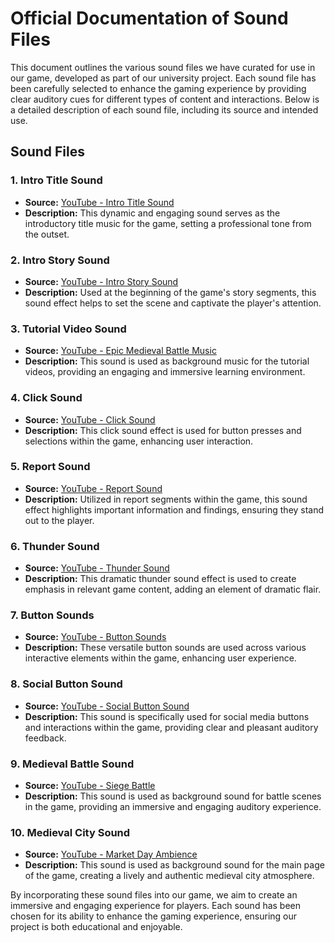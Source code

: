 # Official Documentation of Sound Files

This document outlines the various sound files we have curated for use in our game, developed as part of our university project. Each sound file has been carefully selected to enhance the gaming experience by providing clear auditory cues for different types of content and interactions. Below is a detailed description of each sound file, including its source and intended use.

## Sound Files

### 1. Intro Title Sound
   - **Source:** [YouTube - Intro Title Sound](https://www.youtube.com/watch?v=NSHR5lolVsc)
   - **Description:** This dynamic and engaging sound serves as the introductory title music for the game, setting a professional tone from the outset.

### 2. Intro Story Sound
   - **Source:** [YouTube - Intro Story Sound](https://www.youtube.com/watch?v=xnBi_9I95lY)
   - **Description:** Used at the beginning of the game's story segments, this sound effect helps to set the scene and captivate the player's attention.

### 3. Tutorial Video Sound
   - **Source:** [YouTube - Epic Medieval Battle Music](https://www.youtube.com/watch?v=MGIt04kMV_g)
   - **Description:** This sound is used as background music for the tutorial videos, providing an engaging and immersive learning environment.

### 4. Click Sound
   - **Source:** [YouTube - Click Sound](https://www.youtube.com/watch?v=T_Q3M6vpCAQ)
   - **Description:** This click sound effect is used for button presses and selections within the game, enhancing user interaction.

### 5. Report Sound
   - **Source:** [YouTube - Report Sound](https://www.youtube.com/watch?v=Mh65Vwo1rkc)
   - **Description:** Utilized in report segments within the game, this sound effect highlights important information and findings, ensuring they stand out to the player.

### 6. Thunder Sound
   - **Source:** [YouTube - Thunder Sound](https://www.youtube.com/watch?v=xK_m77VZYnc)
   - **Description:** This dramatic thunder sound effect is used to create emphasis in relevant game content, adding an element of dramatic flair.

### 7. Button Sounds
   - **Source:** [YouTube - Button Sounds](https://www.youtube.com/watch?v=YNSbL-Cek1c)
   - **Description:** These versatile button sounds are used across various interactive elements within the game, enhancing user experience.

### 8. Social Button Sound
   - **Source:** [YouTube - Social Button Sound](https://www.youtube.com/watch?v=T9N0pmLI7Jw)
   - **Description:** This sound is specifically used for social media buttons and interactions within the game, providing clear and pleasant auditory feedback.

### 9. Medieval Battle Sound
   - **Source:** [YouTube - Siege Battle](https://www.youtube.com/watch?v=EspwQ6Phw0g)
   - **Description:** This sound is used as background sound for battle scenes in the game, providing an immersive and engaging auditory experience.

### 10. Medieval City Sound
   - **Source:** [YouTube - Market Day Ambience](https://www.youtube.com/watch?v=o-b5nMCj5hI&t=950s)
   - **Description:** This sound is used as background sound for the main page of the game, creating a lively and authentic medieval city atmosphere.

By incorporating these sound files into our game, we aim to create an immersive and engaging experience for players. Each sound has been chosen for its ability to enhance the gaming experience, ensuring our project is both educational and enjoyable.
